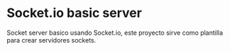 # Socket.io basic server
Socket server basico usando Socket.io, este proyecto sirve como plantilla para crear servidores sockets.